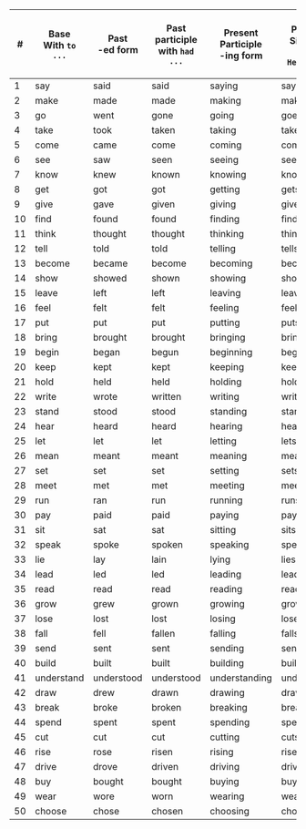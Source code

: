 |#|Base <br> With `to ...`|Past <br> -ed form|Past participle <br> with `had ...`|Present Participle <br> -ing form |Third Person, Singular <br> with `He/She/It ...`|
|-|-|-|-|-|-|
|1|say|said|said|saying|says|
|2|make|made|made|making|makes|
|3|go|went|gone|going|goes|
|4|take|took|taken|taking|takes|
|5|come|came|come|coming|comes|
|6|see|saw|seen|seeing|sees|
|7|know|knew|known|knowing|knows|
|8|get|got|got|getting|gets|
|9|give|gave|given|giving|gives|
|10|find|found|found|finding|finds|
|11|think|thought|thought|thinking|thinks|
|12|tell|told|told|telling|tells|
|13|become|became|become|becoming|becomes|
|14|show|showed|shown|showing|shows|
|15|leave|left|left|leaving|leaves|
|16|feel|felt|felt|feeling|feels|
|17|put|put|put|putting|puts|
|18|bring|brought|brought|bringing|brings|
|19|begin|began|begun|beginning|begins|
|20|keep|kept|kept|keeping|keeps|
|21|hold|held|held|holding|holds|
|22|write|wrote|written|writing|writes|
|23|stand|stood|stood|standing|stands|
|24|hear|heard|heard|hearing|hears|
|25|let|let|let|letting|lets|
|26|mean|meant|meant|meaning|means|
|27|set|set|set|setting|sets|
|28|meet|met|met|meeting|meets|
|29|run|ran|run|running|runs|
|30|pay|paid|paid|paying|pays|
|31|sit|sat|sat|sitting|sits|
|32|speak|spoke|spoken|speaking|speaks|
|33|lie|lay|lain|lying|lies|
|34|lead|led|led|leading|leads|
|35|read|read|read|reading|reads|
|36|grow|grew|grown|growing|grows|
|37|lose|lost|lost|losing|loses|
|38|fall|fell|fallen|falling|falls|
|39|send|sent|sent|sending|sends|
|40|build|built|built|building|builds|
|41|understand|understood|understood|understanding|understands|
|42|draw|drew|drawn|drawing|draws|
|43|break|broke|broken|breaking|breaks|
|44|spend|spent|spent|spending|spends|
|45|cut|cut|cut|cutting|cuts|
|46|rise|rose|risen|rising|rises|
|47|drive|drove|driven|driving|drives|
|48|buy|bought|bought|buying|buys|
|49|wear|wore|worn|wearing|wears|
|50|choose|chose|chosen|choosing|chooses|

